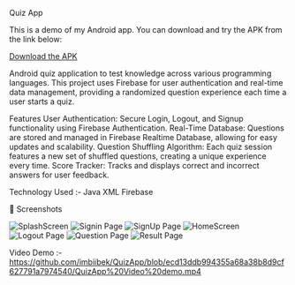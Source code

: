 Quiz App

This is a demo of my Android app. You can download and try the APK from the link below:

[Download the APK](app-release.apk)

Android quiz application to test knowledge across various programming languages.
This project uses Firebase for user authentication and real-time data management, providing a randomized question experience each time a user starts a quiz.

Features
User Authentication: Secure Login, Logout, and Signup functionality using Firebase Authentication.
Real-Time Database: Questions are stored and managed in Firebase Realtime Database, allowing for easy updates and scalability.
Question Shuffling Algorithm: Each quiz session features a new set of shuffled questions, creating a unique experience every time.
Score Tracker: Tracks and displays correct and incorrect answers for user feedback.

Technology Used :-
Java
XML
Firebase

📸 Screenshots

![SplashScreen](https://github.com/imbiibek/QuizApp/blob/6eb4b2c0c57ac690e7e3f960891781c782eeb74c/splashscreen.jpeg)
![Signin Page](https://github.com/imbiibek/QuizApp/blob/6eb4b2c0c57ac690e7e3f960891781c782eeb74c/signin%20page.jpeg)
![SignUp Page](https://github.com/imbiibek/QuizApp/blob/6eb4b2c0c57ac690e7e3f960891781c782eeb74c/signup%20page.jpeg)
![HomeScreen](https://github.com/imbiibek/QuizApp/blob/6eb4b2c0c57ac690e7e3f960891781c782eeb74c/homepage.jpeg)
![Logout Page](https://github.com/imbiibek/QuizApp/blob/6eb4b2c0c57ac690e7e3f960891781c782eeb74c/logout%20section.jpeg)
![Question Page](https://github.com/imbiibek/QuizApp/blob/6eb4b2c0c57ac690e7e3f960891781c782eeb74c/question%20page.jpeg)
![Result Page](https://github.com/imbiibek/QuizApp/blob/6eb4b2c0c57ac690e7e3f960891781c782eeb74c/result%20page.jpeg)

Video Demo :- https://github.com/imbiibek/QuizApp/blob/ecd13ddb994355a68a38b8d9cf627791a7974540/QuizApp%20Video%20demo.mp4



